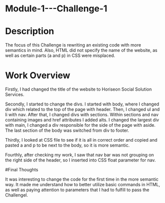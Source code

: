 # Module-1---Challenge-1

# Description

The focus of this Challenge is rewriting an existing code with more semantics in mind. Also, HTML did not specify the name of the website, as well as certain parts (a and p) in CSS were misplaced.

# Work Overview

Firstly, I had changed the title of the website to Horiseon Social Solution Services.

Secondly, I started to change the divs. I started with body, where I changed div which related to the top of the page with header. Then, I changed ul and li with nav. After that, I changed divs with sections. Within sections and nav containing images and href attributes I added alts. I changed the largest div with main, I changed a div responsible for the side of the page with aside. The last section of the body was switched from div to footer.

Thirdly, I looked at CSS file to see if it is all in correct order and copied and pasted a and p to be next to the body, so it is more semantic.

Fourthly, after checking my work, I saw that nav bar was not grouping on the right side of the header, so I inserted into CSS float parameter for nav.

#Final Thoughts

It was interesting to change the code for the first time in the more semantic way. It made me understand how to better utilize basic commands in HTML, as well as paying attention to parameters that I had to fulfill to pass the Challengel.


